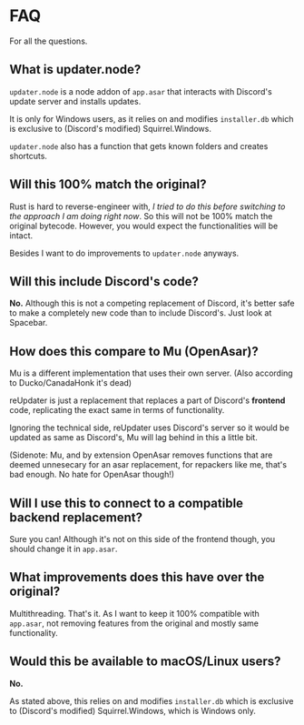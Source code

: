 # FAQ

For all the questions.

## What is updater.node?

`updater.node` is a node addon of `app.asar` that interacts with Discord's update server and installs updates. 

It is only for Windows users, as it relies on and modifies `installer.db` which is exclusive to (Discord's modified) Squirrel.Windows.

`updater.node` also has a function that gets known folders and creates shortcuts.

## Will this 100% match the original?

Rust is hard to reverse-engineer with, *I tried to do this before switching to the approach I am doing right now*. So this will not be 100% match the original bytecode. However, you would expect the functionalities will be intact.

Besides I want to do improvements to `updater.node` anyways.

## Will this include Discord's code?

**No.** Although this is not a competing replacement of Discord, it's better safe to make a completely new code than to include Discord's. Just look at Spacebar.

## How does this compare to Mu (OpenAsar)?

Mu is a different implementation that uses their own server. (Also according to Ducko/CanadaHonk it's dead)

reUpdater is just a replacement that replaces a part of Discord's **frontend** code, replicating the exact same in terms of functionality.

Ignoring the technical side, reUpdater uses Discord's server so it would be updated as same as Discord's, Mu will lag behind in this a little bit.

(Sidenote: Mu, and by extension OpenAsar removes functions that are deemed unnesecary for an asar replacement, for repackers like me, that's bad enough. No hate for OpenAsar though!)

## Will I use this to connect to a compatible backend replacement?

Sure you can! Although it's not on this side of the frontend though, you should change it in `app.asar`.

## What improvements does this have over the original?

Multithreading. That's it. As I want to keep it 100% compatible with `app.asar`, not removing features from the original and mostly same functionality.

## Would this be available to macOS/Linux users?

**No.**

As stated above, this relies on and modifies `installer.db` which is exclusive to (Discord's modified) Squirrel.Windows, which is Windows only.